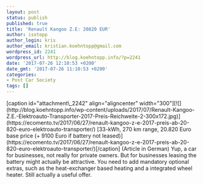 ```yaml
---
layout: post
status: publish
published: true
title: 'Renault Kangoo Z.E: 20820 EUR'
author: isotopp
author_login: kris
author_email: kristian.koehntopp@gmail.com
wordpress_id: 2241
wordpress_url: http://blog.koehntopp.info/?p=2241
date: '2017-07-26 12:10:53 +0200'
date_gmt: '2017-07-26 11:10:53 +0200'
categories:
- Post Car Society
tags: []
---
```

<p>[caption id="attachment\_2242" align="aligncenter" width="300"][![](http://blog.koehntopp.info/wp-content/uploads/2017/07/Renault-Kangoo-Z.E.-Elektroauto-Transporter-2017-Preis-Reichweite-2-300x172.jpg)](https://ecomento.tv/2017/06/27/renault-kangoo-z-e-2017-preis-ab-20-820-euro-elektroauto-transporter/) [33-kWh, 270 km range, 20.820 Euro base price (+ 9100 Euro if battery not leased)](https://ecomento.tv/2017/06/27/renault-kangoo-z-e-2017-preis-ab-20-820-euro-elektroauto-transporter/)[/caption] (Article in German) Yup, a car for businesses, not really for private owners. But for businesses leasing the battery might actually be attractive. You need to add mandatory optional extras, such as the heat-exchanger based heating and a integrated wheel heater. Still actually a useful offer.</p>
